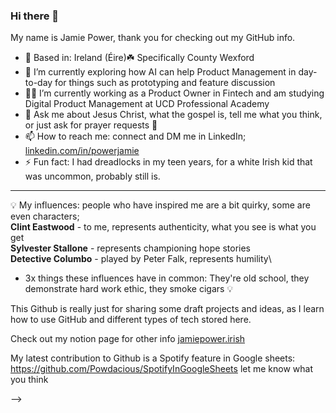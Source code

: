 ### Hi there 👋

My name is Jamie Power, thank you for checking out my GitHub info.

- 📍 Based in: Ireland (Éire)☘️ Specifically County Wexford
- 🔭 I’m currently exploring how AI can help Product Management in day-to-day for things such as prototyping and feature discussion
- 🧑‍💻 I’m currently working as a Product Owner in Fintech and am studying Digital Product Management at UCD Professional Academy
- 💬 Ask me about Jesus Christ, what the gospel is, tell me what you think, or just ask for prayer requests 🙏
- 📫 How to reach me: connect and DM me in LinkedIn; [linkedin.com/in/powerjamie](https://www.linkedin.com/in/powerjamie/)
- ⚡ Fun fact: I had dreadlocks in my teen years, for a white Irish kid that was uncommon, probably still is.

---
💡 My influences: people who have inspired me are a bit quirky, some are even characters;\
  **Clint Eastwood** - to me, represents authenticity, what you see is what you get\
  **Sylvester Stallone** - represents championing hope stories\
  **Detective Columbo** - played by Peter Falk, represents humility\
  *  3x things these influences have in common: They're old school, they demonstrate hard work ethic, they smoke cigars 💡

This Github is really just for sharing some draft projects and ideas, as I learn how to use GitHub and different types of tech stored here.

Check out my notion page for other info [jamiepower.irish](https://jamiepower.irish/)

My latest contribution to Github is a Spotify feature in Google sheets: https://github.com/Powdacious/SpotifyInGoogleSheets let me know what you think

-->
